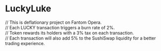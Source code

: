 # LuckyLuke
// This is deflationary project on Fantom Opera.<br>
// Each LUCKY transaction triggers a burn rate of 2%. <br>
// Token rewards its holders with a 3% tax on each transaction.<br>
// Each transaction will also add 5% to the SushiSwap liquidity for a better trading experience.<br>

